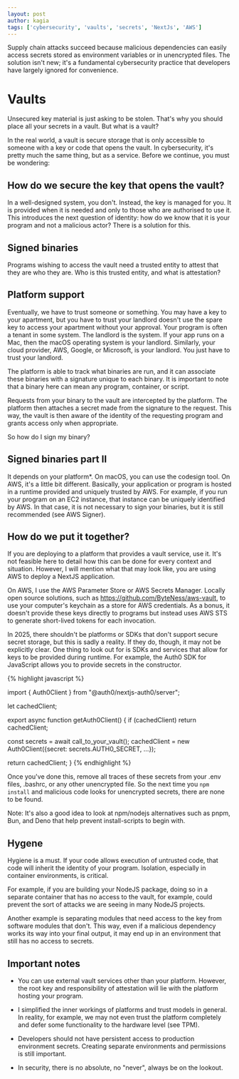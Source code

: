 ```yaml
---
layout: post
author: kagia
tags: ['cybersecurity', 'vaults', 'secrets', 'NextJs', 'AWS']
---
```


Supply chain attacks succeed because malicious dependencies can easily access secrets stored as environment variables or in unencrypted files. The solution isn't new; it's a fundamental cybersecurity practice that developers have largely ignored for convenience.

# Vaults

Unsecured key material is just asking to be stolen. That's why you should place all your secrets in a vault. But what is a vault?

In the real world, a vault is secure storage that is only accessible to someone with a key or code that opens the vault. In cybersecurity, it's pretty much the same thing, but as a service. Before we continue, you must be wondering:

## How do we secure the key that opens the vault?

In a well-designed system, you don't. Instead, the key is managed for you. It is provided when it is needed and only to those who are authorised to use it. This introduces the next question of identity: how do we know that it is your program and not a malicious actor? There is a solution for this.

## Signed binaries

Programs wishing to access the vault need a trusted entity to attest that they are who they are. Who is this trusted entity, and what is attestation?

## Platform support

Eventually, we have to trust someone or something. You may have a key to your apartment, but you have to trust your landlord doesn't use the spare key to access your apartment without your approval. Your program is often a tenant in some system. The landlord is the system. If your app runs on a Mac, then the macOS operating system is your landlord. Similarly, your cloud provider, AWS, Google, or Microsoft, is your landlord. You just have to trust your landlord.

The platform is able to track what binaries are run, and it can associate these binaries with a signature unique to each binary. It is important to note that a binary here can mean any program, container, or script.

Requests from your binary to the vault are intercepted by the platform. The platform then attaches a secret made from the signature to the request. This way, the vault is then aware of the identity of the requesting program and grants access only when appropriate.

So how do I sign my binary?

## Signed binaries part II

It depends on your platform*. On macOS, you can use the codesign tool. On AWS, it's a little bit different. Basically, your application or program is hosted in a runtime provided and uniquely trusted by AWS. For example, if you run your program on an EC2 instance, that instance can be uniquely identified by AWS. In that case, it is not necessary to sign your binaries, but it is still recommended (see AWS Signer).

## How do we put it together?

If you are deploying to a platform that provides a vault service, use it. It's not feasible here to detail how this can be done for every context and situation. However, I will mention what that may look like, you are using AWS to deploy a NextJS application.

On AWS, I use the AWS Parameter Store or AWS Secrets Manager. Locally open source solutions, such as https://github.com/ByteNess/aws-vault, to use your computer's keychain as a store for AWS credentials. As a bonus, it doesn't provide these keys directly to programs but instead uses AWS STS to generate short-lived tokens for each invocation.

In 2025, there shouldn't be platforms or SDKs that don't support secure secret storage, but this is sadly a reality. If they do, though, it may not be explicitly clear. One thing to look out for is SDKs and services that allow for keys to be provided during runtime. For example, the Auth0 SDK for JavaScript allows you to provide secrets in the constructor.

{% highlight javascript %}

import { Auth0Client } from "@auth0/nextjs-auth0/server";

let cachedClient;

export async function getAuth0Client() {
  if (cachedClient) return cachedClient;

  const secrets = await call_to_your_vault();
  cachedClient = new Auth0Client({secret: secrets.AUTH0_SECRET, ...});

  return cachedClient;
}
{% endhighlight %}

Once you've done this, remove all traces of these secrets from your .env files, .bashrc, or any other unencrypted file. So the next time you `npm install` and malicious code looks for unencrypted secrets, there are none to be found.

Note: It's also a good idea to look at npm/nodejs alternatives such as pnpm, Bun, and Deno that help prevent install-scripts to begin with.

## Hygene

Hygiene is a must. If your code allows execution of untrusted code, that code will inherit the identity of your program. Isolation, especially in container environments, is critical.

For example, if you are building your NodeJS package, doing so in a separate container that has no access to the vault, for example, could prevent the sort of attacks we are seeing in many NodeJS projects.

Another example is separating modules that need access to the key from software modules that don't. This way, even if a malicious dependency works its way into your final output, it may end up in an environment that still has no access to secrets.

## Important notes

- You can use external vault services other than your platform. However, the root key and responsibility of attestation will lie with the platform hosting your program.

- I simplified the inner workings of platforms and trust models in general. In reality, for example, we may not even trust the platform completely and defer some functionality to the hardware level (see TPM).

- Developers should not have persistent access to production environment secrets. Creating separate environments and permissions is still important.

- In security, there is no absolute, no "never", always be on the lookout.
